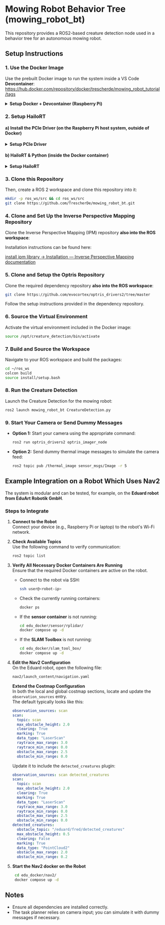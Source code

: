 # Mowing Robot Behavior Tree (mowing_robot_bt)

This repository provides a ROS2-based creature detection node used in a behavior tree for an autonomous mowing robot.

## Setup Instructions

### 1. Use the Docker Image

Use the prebuilt Docker image to run the system inside a VS Code **Devcontainer**:  
https://hub.docker.com/repository/docker/trescherde/mowing_robot_tutorial/tags

<details>
<summary><strong> Setup Docker + Devcontainer (Raspberry Pi)</strong></summary>

#### Install Docker on Raspberry Pi 5 (Ubuntu 24.04)

1. Download Docker binaries for AArch64:  
   https://download.docker.com/linux/static/stable/

2. Extract the archive:
   ```bash
   tar xzvf docker-<version>.tgz
   ```

3. Move Docker binaries to system path:
   ```bash
   sudo cp docker/* /usr/bin/
   ```

4. Create Docker group and add your user:
   ```bash
   sudo groupadd docker
   sudo usermod -aG docker $USER
   ```

5. If permission is denied using Docker:
   ```bash
   ls -l /var/run/docker.sock
   sudo chown root:docker /var/run/docker.sock
   ```

More details: https://docs.docker.com/engine/install/binaries/#install-daemon-and-client-binaries-on-linux

---

#### Set up the Devcontainer (VS Code)

1. Install VS Code and the **Dev Containers** extension.

2. Create a folder:
   ```bash
   mkdir ros2_jazzy && cd ros2_jazzy
   mkdir .devcontainer && cd .devcontainer
   ```

3. **Create `Dockerfile`** with the following content:
   ```Dockerfile
   FROM trescherde/mowing_robot_tutorial:ros-jazzy-creature-detection-hailort-v1.0

   # Set ROS Domain ID
   ENV ROS_DOMAIN_ID=0
   ```

4. **Create `devcontainer.json`** in the same folder:
   ```json
   {
     "name": "ros2_jazzy",
     "build": {
       "dockerfile": "Dockerfile"
     },
     "runArgs": [
       "-it",
       "--net=host",
       "--pid=host",
       "--env=DISPLAY=${localEnv:DISPLAY}",
       "--volume=/tmp/.X11-unix:/tmp/.X11-unix:rw",
       "--privileged",
       "--volume", "/dev:/dev",
       "--device=/dev/hailo0"
     ],
     "customizations": {
       "vscode": {
         "settings": {
           "terminal.integrated.shell.linux": "/bin/bash"
         },
         "mounts": [
           "type=bind,source=/lib/modules,target=/lib/modules",
           "type=bind,source=/usr/src,target=/usr/src"
         ],
         "remoteUser": "user",
         "extensions": [
           "ms-vscode.cmake-tools",
           "ms-python.python",
           "mhutchie.git-graph",
           "ms-vscode.makefile-tools",
           "ms-vscode.cpptools",
           "ms-azuretools.vscode-docker",
           "ms-vscode.cpptools",
           "ms-vscode.cpptools-extension-pack",
           "theumletteam.umlet"
         ]
       }
     }
   }
   ```
   5. Navigate into your main folder (e.g. `ros2_jazzy`) in the terminal:
   ```bash
   cd ~/ros2_jazzy
   code .
   ```

   VS Code will open and show a popup: **"Reopen in container"** – click it to launch your devcontainer.

</details>

### 2. Setup HailoRT

#### a) Install the PCIe Driver (on the Raspberry Pi host system, outside of Docker)

   <details>
   <summary><strong>Setup PCIe Driver</strong></summary>
   
   1. Install dependencies:
      ```bash
      sudo apt update
      sudo apt install build-essential dkms
      ```
   
   2. Install kernel headers:
      ```bash
      apt search linux-headers-$(uname -r)
      sudo apt install linux-headers-<your-kernel-version>
      ```
      Example for Raspberry Pi:
      ```bash
      sudo apt install linux-headers-6.8.0-1020-raspi
      ```
   
   3. Reboot the Raspberry Pi:
      ```bash
      sudo reboot
      ```
   
   4. Download and install the Hailo PCIe driver:
      > You must create a developer account at [hailo.ai](https://hailo.ai/developer-zone/software-downloads/) and download the file:
      > `hailort-pcie-driver_4.20.0_all.deb`
   
      Then install it:
      ```bash
      sudo dpkg -i hailort-pcie-driver_4.20.0_all.deb
      ```
   
   5. Reboot again:
      ```bash
      sudo reboot
      ```
   
   ---
   </details>

#### b) HailoRT & Python (inside the Docker container)

   <details>
   <summary><strong>Setup HailoRT</strong></summary>
       
   1. Install the Hailo runtime `.deb`:
      > Download `hailort_4.20.0_arm64.deb` from [Hailo Developer Zone](https://hailo.ai/developer-zone/software-downloads/)
   
      Then inside the container:
      ```bash
      sudo dpkg -i hailort_4.20.0_arm64.deb
      ```
   
   2. Install the Hailo Python bindings:
   
      There is currently **no official Python 3.12 wheel** available.  
      You must build the Python bindings from source.
      
      Follow the build instructions here:  
      https://github.com/TrescherDe/ros2-hailort
   
   ---
 </details>

### 3. Clone this Repository

Then, create a ROS 2 workspace and clone this repository into it:

```bash
mkdir -p ros_ws/src && cd ros_ws/src
git clone https://github.com/TrescherDe/mowing_robot_bt.git
```

### 4. Clone and Set Up the Inverse Perspective Mapping Repository

Clone the Inverse Perspective Mapping (IPM) repository **also into the ROS workspace**:

Installation instructions can be found here: 

[install ipm library → Installation — Inverse Perspective Mapping  documentation](https://ipm-docs.readthedocs.io/en/latest/installation.html#installation)

### 5. Clone and Setup the Optris Repository

Clone the required dependency repository  **also into the ROS workspace**:

```bash
git clone https://github.com/evocortex/optris_drivers2/tree/master
```

Follow the setup instructions provided in the dependency repository.

### 6. Source the Virtual Environment

Activate the virtual environment included in the Docker image:

```bash
source /opt/creature_detection/bin/activate
```

### 7. Build and Source the Workspace

Navigate to your ROS workspace and build the packages:

```bash
cd ~/ros_ws
colcon build
source install/setup.bash
```

### 8. Run the Creature Detection

Launch the Creature Detection for the mowing robot:

```bash
ros2 launch mowing_robot_bt CreatureDetection.py
```

### 9. Start Your Camera or Send Dummy Messages

- **Option 1:** Start your camera using the appropriate command:

   ```bash
   ros2 run optris_drivers2 optris_imager_node
   ```

- **Option 2:** Send dummy thermal image messages to simulate the camera feed:

   ```bash
   ros2 topic pub /thermal_image sensor_msgs/Image -r 5
   ```

## Example Integration on a Robot Which Uses Nav2

The system is modular and can be tested, for example, on the **Eduard robot from EduArt Robotik GmbH**.

### Steps to Integrate

1. **Connect to the Robot**  
   Connect your device (e.g., Raspberry Pi or laptop) to the robot's Wi-Fi network.

2. **Check Available Topics**  
   Use the following command to verify communication:
   ```bash
   ros2 topic list
   ```
3. **Verify All Necessary Docker Containers Are Running**  
   Ensure that the required Docker containers are active on the robot.

   - Connect to the robot via SSH:
     ```bash
     ssh user@<robot-ip>
     ```

   - Check the currently running containers:
     ```bash
     docker ps
     ```

   - If the **sensor container** is not running:
     ```bash
     cd edu_docker/sensor/rplidar/
     docker compose up -d
     ```

   - If the **SLAM Toolbox** is not running:
     ```bash
     cd edu_docker/slam_tool_box/
     docker compose up -d
     ```

5. **Edit the Nav2 Configuration**  
   On the Eduard robot, open the following file:
      ```bash
      nav2/launch_content/navigation.yaml
      ```
   **Extend the Costmap Configuration**  
     In both the local and global costmap sections, locate and update the `observation_sources` entry.  
     The default typically looks like this:
   
     ```yaml
     observation_sources: scan
     scan:
       topic: scan
       max_obstacle_height: 2.0
       clearing: True
       marking: True
       data_type: "LaserScan"
       raytrace_max_range: 3.0
       raytrace_min_range: 0.0
       obstacle_max_range: 2.5
       obstacle_min_range: 0.0
     ```
   
     Update it to include the `detected_creatures` plugin:
   
     ```yaml
     observation_sources: scan detected_creatures
     scan:
       topic: scan
       max_obstacle_height: 2.0
       clearing: True
       marking: True
       data_type: "LaserScan"
       raytrace_max_range: 3.0
       raytrace_min_range: 0.0
       obstacle_max_range: 2.5
       obstacle_min_range: 0.0
     detected_creatures:
       obstacle_topic: "/eduard/fred/detected_creatures"
       max_obstacle_height: 0.5
       clearing: False
       marking: True
       data_type: "PointCloud2"
       obstacle_max_range: 2.0
       obstacle_min_range: 0.2
     ```

     
6. **Start the Nav2 docker on the Robot**
    ```bash
     cd edu_docker/nav2/
     docker compose up -d
     ```
    
## Notes
- Ensure all dependencies are installed correctly.
- The task planner relies on camera input; you can simulate it with dummy messages if necessary.

